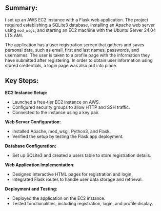 ## **Summary:**  
I set up an AWS EC2 instance with a Flask web application. The project required establishing a SQLite3 database, installing an Apache web server using `mod_wsgi`, and starting an EC2 machine with the Ubuntu Server 24.04 LTS AMI.  

The application has a user registration screen that gathers and saves personal data, such as email, first and last names, passwords, and usernames. The user is taken to a profile page with the information they have submitted after registering. In order to obtain user information using stored credentials, a login page was also put into place.  

## Key Steps:

**EC2 Instance Setup:**
- Launched a free-tier EC2 instance on AWS.
- Configured security groups to allow HTTP and SSH traffic.
- Connected to the instance using a key pair.

**Web Server Configuration:**
- Installed Apache, mod_wsgi, Python3, and Flask.
- Verified the setup by testing the Flask app deployment.

**Database Configuration:**
- Set up SQLite3 and created a users table to store registration details.

**Web Application Implementation:**
- Designed interactive HTML pages for registration and login.
- Integrated Flask routes to handle user data storage and retrieval.

**Deployment and Testing:**
- Deployed the application on the EC2 instance.
- Tested functionalities, including registration, login, and profile display.
